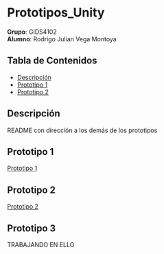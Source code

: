 # Prototipos_Unity

**Grupo**: GIDS4102  
**Alumno**: Rodrigo Julian Vega Montoya

## Tabla de Contenidos
- [Descripción](#descripción)
- [Prototipo 1](#prototipo2)
- [Prototipo 2](#prototipo2)

## Descripción
README con dirección a los demás de los prototipos

## Prototipo 1
<a href="https://github.com/CreacionDeVideojuegos-rjvm/Prototipo1" target="_blank">Prototipo 1</a>

## Prototipo 2
<a href="https://github.com/CreacionDeVideojuegos-rjvm/Prototipo2" target="_blank">Prototipo 2</a>

## Prototipo 3
TRABAJANDO EN ELLO
